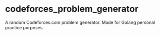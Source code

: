 # codeforces_problem_generator
A random Codeforces.com problem generator. Made for Golang personal practice purposes.
